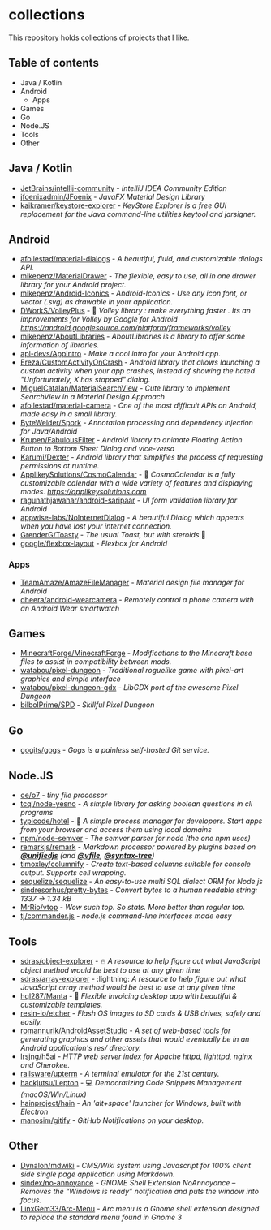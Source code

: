 # collections
This repository holds collections of projects that I like.

## Table of contents
- Java / Kotlin
- Android
  - Apps
- Games
- Go
- Node.JS
- Tools
- Other

## Java / Kotlin
- [JetBrains/intellij-community](https://github.com/JetBrains/intellij-community) - *IntelliJ IDEA Community Edition*
- [jfoenixadmin/JFoenix](https://github.com/jfoenixadmin/JFoenix) - *JavaFX Material Design Library*
- [kaikramer/keystore-explorer](https://github.com/kaikramer/keystore-explorer) - *KeyStore Explorer is a free GUI replacement for the Java command-line utilities keytool and jarsigner.*

## Android
- [afollestad/material-dialogs](https://github.com/afollestad/material-dialogs) - *A beautiful, fluid, and customizable dialogs API.*
- [mikepenz/MaterialDrawer](https://github.com/mikepenz/MaterialDrawer) - *The flexible, easy to use, all in one drawer library for your Android project.*
- [mikepenz/Android-Iconics](https://github.com/mikepenz/Android-Iconics) - *Android-Iconics - Use any icon font, or vector (.svg) as drawable in your application.*
- [DWorkS/VolleyPlus](https://github.com/DWorkS/VolleyPlus) - :volleyball: *Volley library : make everything faster . Its an improvements for Volley by Google for Android https://android.googlesource.com/platform/frameworks/volley*
- [mikepenz/AboutLibraries](https://github.com/mikepenz/AboutLibraries) - *AboutLibraries is a library to offer some information of libraries.*
- [apl-devs/AppIntro](https://github.com/apl-devs/AppIntro) - *Make a cool intro for your Android app.*
- [Ereza/CustomActivityOnCrash](https://github.com/Ereza/CustomActivityOnCrash) - *Android library that allows launching a custom activity when your app crashes, instead of showing the hated "Unfortunately, X has stopped" dialog.*
- [MiguelCatalan/MaterialSearchView](https://github.com/MiguelCatalan/MaterialSearchView) - *Cute library to implement SearchView in a Material Design Approach*
- [afollestad/material-camera](https://github.com/afollestad/material-camera) - *One of the most difficult APIs on Android, made easy in a small library.*
- [ByteWelder/Spork](https://github.com/ByteWelder/Spork) - *Annotation processing and dependency injection for Java/Android*
- [Krupen/FabulousFilter](https://github.com/Krupen/FabulousFilter) - *Android library to animate Floating Action Button to Bottom Sheet Dialog and vice-versa*
- [Karumi/Dexter](https://github.com/Karumi/Dexter) - *Android library that simplifies the process of requesting permissions at runtime.*
- [ApplikeySolutions/CosmoCalendar](https://github.com/ApplikeySolutions/CosmoCalendar) - :calendar: *CosmoCalendar is a fully customizable calendar with a wide variety of features and displaying modes.  https://applikeysolutions.com*
- [ragunathjawahar/android-saripaar](https://github.com/ragunathjawahar/android-saripaar) - *UI form validation library for Android*
- [appwise-labs/NoInternetDialog](https://github.com/appwise-labs/NoInternetDialog) - *A beautiful Dialog which appears when you have lost your internet connection.*
- [GrenderG/Toasty](https://github.com/GrenderG/Toasty) - *The usual Toast, but with steroids* :muscle:
- [google/flexbox-layout](https://github.com/google/flexbox-layout) - *Flexbox for Android*

### Apps
- [TeamAmaze/AmazeFileManager](https://github.com/TeamAmaze/AmazeFileManager) - *Material design file manager for Android*
- [dheera/android-wearcamera](https://github.com/dheera/android-wearcamera) - *Remotely control a phone camera with an Android Wear smartwatch*

## Games
- [MinecraftForge/MinecraftForge](https://github.com/MinecraftForge/MinecraftForge) - *Modifications to the Minecraft base files to assist in compatibility between mods.*
- [watabou/pixel-dungeon](https://github.com/watabou/pixel-dungeon) - *Traditional roguelike game with pixel-art graphics and simple interface*
- [watabou/pixel-dungeon-gdx](https://github.com/Arcnor/pixel-dungeon-gdx) - *LibGDX port of the awesome Pixel Dungeon*
- [bilbolPrime/SPD](https://github.com/bilbolPrime/SPD) - *Skillful Pixel Dungeon*

## Go
- [gogits/gogs](https://github.com/gogits/gogs) - *Gogs is a painless self-hosted Git service.*

## Node.JS
- [oe/o7](https://github.com/oe/o7) - *tiny file processor*
- [tcql/node-yesno](https://github.com/tcql/node-yesno) - *A simple library for asking boolean questions in cli programs*
- [typicode/hotel](https://github.com/typicode/hotel) - :love_hotel: *A simple process manager for developers. Start apps from your browser and access them using local domains*
- [npm/node-semver](https://github.com/npm/node-semver) - *The semver parser for node (the one npm uses)*
- [remarkjs/remark](https://github.com/remarkjs/remark) - *Markdown processor powered by plugins based on [**@unifiedjs**](https://github.com/unifiedjs) (and [**@vfile**](https://github.com/vfile), [**@syntax-tree**](https://github.com/syntax-tree))*
- [timoxley/columnify](https://github.com/timoxley/columnify) - *Create text-based columns suitable for console output. Supports cell wrapping.*
- [sequelize/sequelize](https://github.com/sequelize/sequelize) - *An easy-to-use multi SQL dialect ORM for Node.js*
- [sindresorhus/pretty-bytes](https://github.com/sindresorhus/pretty-bytes) - *Convert bytes to a human readable string: 1337 → 1.34 kB*
- [MrRio/vtop](https://github.com/MrRio/vtop) - *Wow such top. So stats. More better than regular top.*
- [tj/commander.js](https://github.com/tj/commander.js) - *node.js command-line interfaces made easy*

## Tools
- [sdras/object-explorer](https://github.com/sdras/object-explorer) - :fire: *A resource to help figure out what JavaScript object method would be best to use at any given time*
- [sdras/array-explorer](https://github.com/sdras/array-explorer) - :lightning: *A resource to help figure out what JavaScript array method would be best to use at any given time*
- [hql287/Manta](https://github.com/hql287/Manta) - :tada: *Flexible invoicing desktop app with beautiful & customizable templates.*
- [resin-io/etcher](https://github.com/resin-io/etcher) - *Flash OS images to SD cards & USB drives, safely and easily.*
- [romannurik/AndroidAssetStudio](https://github.com/romannurik/AndroidAssetStudio) - *A set of web-based tools for generating graphics and other assets that would eventually be in an Android application's res/ directory.*
- [lrsjng/h5ai](https://github.com/lrsjng/h5ai) - *HTTP web server index for Apache httpd, lighttpd, nginx and Cherokee.*
- [railsware/upterm](https://github.com/railsware/upterm) - *A terminal emulator for the 21st century.*
- [hackjutsu/Lepton](https://github.com/hackjutsu/Lepton) - :computer: *Democratizing Code Snippets Management (macOS/Win/Linux)*
- [hainproject/hain](https://github.com/hainproject/hain) - *An 'alt+space' launcher for Windows, built with Electron*
- [manosim/gitify](https://github.com/manosim/gitify) - *GitHub Notifications on your desktop.*

## Other
- [Dynalon/mdwiki](https://github.com/Dynalon/mdwiki) - *CMS/Wiki system using Javascript for 100% client side single page application using Markdown.*
- [sindex/no-annoyance](https://github.com/sindex/no-annoyance) - *GNOME Shell Extension NoAnnoyance – Removes the “Windows is ready” notification and puts the window into focus.*
- [LinxGem33/Arc-Menu](https://github.com/LinxGem33/Arc-Menu) - *Arc menu is a Gnome shell extension designed to replace the standard menu found in Gnome 3*
